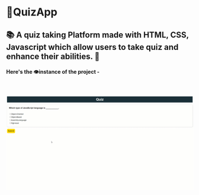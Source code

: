 # :pencil:QuizApp

## :books: A quiz taking Platform made with HTML, CSS, Javascript which allow users to take quiz and enhance their abilities. :pencil:

#### Here's the :eye:instance of the project -

<br>

![View](https://github.com/VishalGhai/QuizApp/blob/main/Quiz.gif)
